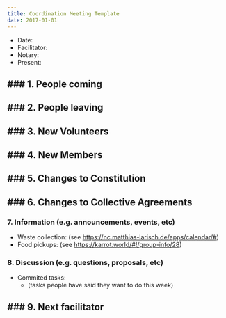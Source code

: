 ```yaml
---
title: Coordination Meeting Template
date: 2017-01-01
---
```

<!-- Hello facilitator/notary! Thank you for your services. Here is some advice for facilitating coordination meetings:
  - Notify people 10 minutes before the meeting starts. (Watching the clock is not super fun, people will be grateful if you do it for them.)
  - Start at 10:00 sharp, or earlier if everyone is there. (Waiting is time-wasting, be a time-saver!)
  - Go through the ordered points in order, even if nothing has changed. (They are arranged to try and get the most relevant information to most people.)
  - Feel welcome to moderate conversation if off-topic or too detailed. (Are listeners interested? Are speakers satisfied? Can you identify a sub-group?)
  - Try to finish the meeting before 11:00. (There is always more to talk about and it's important for people to know that CoMes don't take forever.)
  - Leave the room once the meeting has ended. (This sends a clear signal to everyone else that they can also leave and get on with their day.)
  - Have fun!
-->

- Date:
- Facilitator:
- Notary:
- Present:

## ### 1. People coming

## ### 2. People leaving

## ### 3. New Volunteers

## ### 4. New Members

## ### 5. Changes to Constitution

## ### 6. Changes to Collective Agreements

### 7. Information (e.g. announcements, events, etc)

- Waste collection: (see https://nc.matthias-larisch.de/apps/calendar/#)
- Food pickups: (see https://karrot.world/#!/group-info/28)

### 8. Discussion (e.g. questions, proposals, etc)

- Commited tasks: 
  - (tasks people have said they want to do this week)

## ### 9. Next facilitator